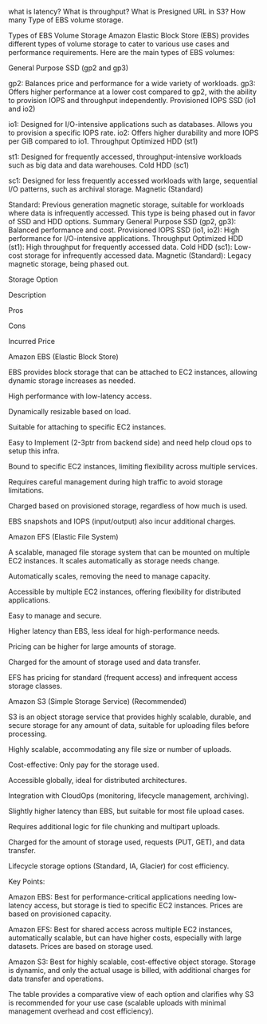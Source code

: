 what is latency?
What is throughput?
What is Presigned URL in S3?
How many Type of EBS volume storage.

Types of EBS Volume Storage
Amazon Elastic Block Store (EBS) provides different types of volume storage to cater to various use cases and performance requirements. Here are the main types of EBS volumes:

General Purpose SSD (gp2 and gp3)

gp2: Balances price and performance for a wide variety of workloads.
gp3: Offers higher performance at a lower cost compared to gp2, with the ability to provision IOPS and throughput independently.
Provisioned IOPS SSD (io1 and io2)

io1: Designed for I/O-intensive applications such as databases. Allows you to provision a specific IOPS rate.
io2: Offers higher durability and more IOPS per GiB compared to io1.
Throughput Optimized HDD (st1)

st1: Designed for frequently accessed, throughput-intensive workloads such as big data and data warehouses.
Cold HDD (sc1)

sc1: Designed for less frequently accessed workloads with large, sequential I/O patterns, such as archival storage.
Magnetic (Standard)

Standard: Previous generation magnetic storage, suitable for workloads where data is infrequently accessed. This type is being phased out in favor of SSD and HDD options.
Summary
General Purpose SSD (gp2, gp3): Balanced performance and cost.
Provisioned IOPS SSD (io1, io2): High performance for I/O-intensive applications.
Throughput Optimized HDD (st1): High throughput for frequently accessed data.
Cold HDD (sc1): Low-cost storage for infrequently accessed data.
Magnetic (Standard): Legacy magnetic storage, being phased out.



Storage Option

Description

Pros

Cons

Incurred Price

Amazon EBS (Elastic Block Store) 

EBS provides block storage that can be attached to EC2 instances, allowing dynamic storage increases as needed.                                                            

High performance with low-latency access. 

 Dynamically resizable based on load.

Suitable for attaching to specific EC2 instances.

Easy to Implement (2-3ptr from backend side)                                                       and need help cloud ops to setup this infra.

Bound to specific EC2 instances, limiting flexibility across multiple services. 

Requires careful management during high traffic to avoid storage limitations.                   

Charged based on provisioned storage, regardless of how much is used.

EBS snapshots and IOPS (input/output) also incur additional charges. 

Amazon EFS (Elastic File System) 

A scalable, managed file storage system that can be mounted on multiple EC2 instances. It scales automatically as storage needs change.                                    

Automatically scales, removing the need to manage capacity. 

 Accessible by multiple EC2 instances, offering flexibility for distributed applications.

Easy to manage and secure.           

Higher latency than EBS, less ideal for high-performance needs. 

Pricing can be higher for large amounts of storage.                                                                

Charged for the amount of storage used and data transfer. 

EFS has pricing for standard (frequent access) and infrequent access storage classes. 

Amazon S3 (Simple Storage Service) (Recommended) 

S3 is an object storage service that provides highly scalable, durable, and secure storage for any amount of data, suitable for uploading files before processing.         

Highly scalable, accommodating any file size or number of uploads. 

Cost-effective: Only pay for the storage used. 

Accessible globally, ideal for distributed architectures. 

Integration with CloudOps (monitoring, lifecycle management, archiving). 

Slightly higher latency than EBS, but suitable for most file upload cases. 

Requires additional logic for file chunking and multipart uploads.                                     

Charged for the amount of storage used, requests (PUT, GET), and data transfer.

Lifecycle storage options (Standard, IA, Glacier) for cost efficiency. 

Key Points:

Amazon EBS: Best for performance-critical applications needing low-latency access, but storage is tied to specific EC2 instances. Prices are based on provisioned capacity.

Amazon EFS: Best for shared access across multiple EC2 instances, automatically scalable, but can have higher costs, especially with large datasets. Prices are based on storage used.

Amazon S3: Best for highly scalable, cost-effective object storage. Storage is dynamic, and only the actual usage is billed, with additional charges for data transfer and operations.

The table provides a comparative view of each option and clarifies why S3 is recommended for your use case (scalable uploads with minimal management overhead and cost efficiency).
